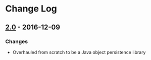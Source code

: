 # Change Log

## [2.0] - 2016-12-09
### Changes
* Overhauled from scratch to be a Java object persistence library

[2.0]: https://github.com/kkorolyov/SQLOb/releases/tag/v2.0
